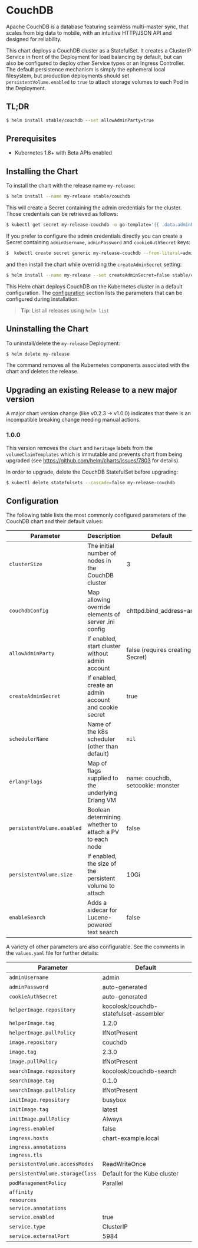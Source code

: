 # CouchDB

Apache CouchDB is a database featuring seamless multi-master sync, that scales
from big data to mobile, with an intuitive HTTP/JSON API and designed for
reliability.

This chart deploys a CouchDB cluster as a StatefulSet. It creates a ClusterIP
Service in front of the Deployment for load balancing by default, but can also
be configured to deploy other Service types or an Ingress Controller. The
default persistence mechanism is simply the ephemeral local filesystem, but
production deployments should set `persistentVolume.enabled` to `true` to attach
storage volumes to each Pod in the Deployment.

## TL;DR

```bash
$ helm install stable/couchdb --set allowAdminParty=true
```

## Prerequisites

- Kubernetes 1.8+ with Beta APIs enabled

## Installing the Chart

To install the chart with the release name `my-release`:

```bash
$ helm install --name my-release stable/couchdb
```

This will create a Secret containing the admin credentials for the cluster.
Those credentials can be retrieved as follows:

```bash
$ kubectl get secret my-release-couchdb -o go-template='{{ .data.adminPassword }}' | base64 --decode
```

If you prefer to configure the admin credentials directly you can create a
Secret containing `adminUsername`, `adminPassword` and `cookieAuthSecret` keys:

```bash
$  kubectl create secret generic my-release-couchdb --from-literal=adminUsername=foo --from-literal=adminPassword=bar --from-literal=cookieAuthSecret=baz
```

and then install the chart while overriding the `createAdminSecret` setting:

```bash
$ helm install --name my-release --set createAdminSecret=false stable/couchdb
```

This Helm chart deploys CouchDB on the Kubernetes cluster in a default
configuration. The [configuration](#configuration) section lists
the parameters that can be configured during installation.

> **Tip**: List all releases using `helm list`

## Uninstalling the Chart

To uninstall/delete the `my-release` Deployment:

```bash
$ helm delete my-release
```

The command removes all the Kubernetes components associated with the chart and
deletes the release.

## Upgrading an existing Release to a new major version

A major chart version change (like v0.2.3 -> v1.0.0) indicates that there is an
incompatible breaking change needing manual actions.

### 1.0.0

This version removes the `chart` and `heritage` labels from the
`volumeClaimTemplates` which is immutable and prevents chart from being upgraded
(see https://github.com/helm/charts/issues/7803 for details).

In order to upgrade, delete the CouchDB StatefulSet before upgrading:

```bash
$ kubectl delete statefulsets --cascade=false my-release-couchdb
```

## Configuration

The following table lists the most commonly configured parameters of the
CouchDB chart and their default values:

|           Parameter             |             Description                               |                Default                 |
|---------------------------------|-------------------------------------------------------|----------------------------------------|
| `clusterSize`                   | The initial number of nodes in the CouchDB cluster    | 3                                      |
| `couchdbConfig`                 | Map allowing override elements of server .ini config  | chttpd.bind_address=any                |
| `allowAdminParty`               | If enabled, start cluster without admin account       | false (requires creating a Secret)     |
| `createAdminSecret`             | If enabled, create an admin account and cookie secret | true                                   |
| `schedulerName`                 | Name of the k8s scheduler (other than default)        | `nil`                                  |
| `erlangFlags`                   | Map of flags supplied to the underlying Erlang VM     | name: couchdb, setcookie: monster
| `persistentVolume.enabled`      | Boolean determining whether to attach a PV to each node | false
| `persistentVolume.size`         | If enabled, the size of the persistent volume to attach                          | 10Gi
| `enableSearch`                  | Adds a sidecar for Lucene-powered text search         | false                                  |

A variety of other parameters are also configurable. See the comments in the
`values.yaml` file for further details:

|           Parameter             |                Default                 |
|---------------------------------|----------------------------------------|
| `adminUsername`                 | admin                                  |
| `adminPassword`                 | auto-generated                         |
| `cookieAuthSecret`              | auto-generated                         |
| `helperImage.repository`        | kocolosk/couchdb-statefulset-assembler |
| `helperImage.tag`               | 1.2.0                                  |
| `helperImage.pullPolicy`        | IfNotPresent                           |
| `image.repository`              | couchdb                                |
| `image.tag`                     | 2.3.0                                  |
| `image.pullPolicy`              | IfNotPresent                           |
| `searchImage.repository`        | kocolosk/couchdb-search                |
| `searchImage.tag`               | 0.1.0                                  |
| `searchImage.pullPolicy`        | IfNotPresent                           |
| `initImage.repository`          | busybox                                |
| `initImage.tag`                 | latest                                 |
| `initImage.pullPolicy`          | Always                                 |
| `ingress.enabled`               | false                                  |
| `ingress.hosts`                 | chart-example.local                    |
| `ingress.annotations`           |                                        |
| `ingress.tls`                   |                                        |
| `persistentVolume.accessModes`  | ReadWriteOnce                          |
| `persistentVolume.storageClass` | Default for the Kube cluster           |
| `podManagementPolicy`           | Parallel                               |
| `affinity`                      |                                        |
| `resources`                     |                                        |
| `service.annotations`           |                                        |
| `service.enabled`               | true                                   |
| `service.type`                  | ClusterIP                              |
| `service.externalPort`          | 5984                                   |
